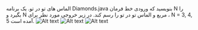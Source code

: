 الماس های تو در تو. یک برنامه Diamonds.java بنویسید که ورودی خط فرمان N را بگیرد و N مربع و الماس تو در تو را رسم کند. در زیر خروجی مورد نظر برای ، N = 3, 4, 5 آمده است.
![Alt text](https://introcs.cs.princeton.edu/java/15inout/images/diamond3.png)   ![Alt text](https://introcs.cs.princeton.edu/java/15inout/images/diamond4.png)   ![Alt text](https://introcs.cs.princeton.edu/java/15inout/images/diamond5.png)

